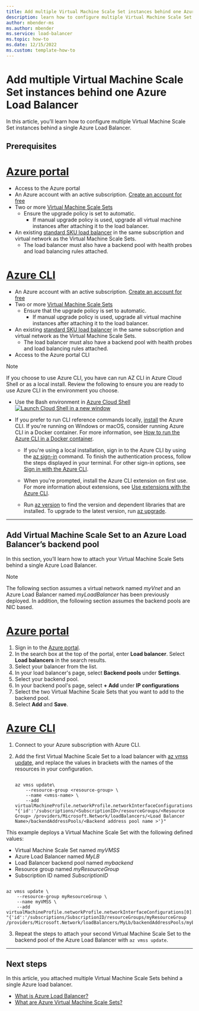 ```yaml
---
title: Add multiple Virtual Machine Scale Set instances behind one Azure Load Balancer 
description: learn how to configure multiple Virtual Machine Scale Set instances behind a single Azure load Balancer.
author: mbender-ms
ms.author: mbender
ms.service: load-balancer
ms.topic: how-to 
ms.date: 12/15/2022
ms.custom: template-how-to
---
```


# Add multiple Virtual Machine Scale Set instances behind one Azure Load Balancer 

In this article, you’ll learn how to configure multiple Virtual Machine Scale Set instances behind a single Azure Load Balancer.

## Prerequisites

# [Azure portal](#tab/azureportal)

- Access to the Azure portal
- An Azure account with an active subscription. [Create an account for free](https://azure.microsoft.com/free/?WT.mc_id=A261C142F)
- Two or more [Virtual Machine Scale Sets](../virtual-machine-scale-sets/quick-create-portal.md)
  - Ensure the upgrade policy is set to automatic.
    - If manual upgrade policy is used, upgrade all virtual machine instances after attaching it to the load balancer.  
- An existing [standard SKU load balancer](quickstart-load-balancer-standard-internal-portal.md) in the same subscription and virtual network as the Virtual Machine Scale Sets.
  - The load balancer must also have a backend pool with health probes and load balancing rules attached.

# [Azure CLI](#tab/azurecli/)

- An Azure account with an active subscription. [Create an account for free](https://azure.microsoft.com/free/?WT.mc_id=A261C142F)
- Two or more [Virtual Machine Scale Sets](../virtual-machine-scale-sets/quick-create-portal.md)
  - Ensure that the upgrade policy is set to automatic.
    - If manual upgrade policy is used, upgrade all virtual machine instances after attaching it to the load balancer.  
- An existing [standard SKU load balancer](quickstart-load-balancer-standard-internal-portal.md) in the same subscription and virtual network as the Virtual Machine Scale Sets.
  - The load balancer must also have a backend pool with health probes and load balancing rules attached.
- Access to the Azure portal CLI

> [!NOTE]
> If you choose to use Azure CLI, you have can run AZ CLI in Azure Cloud Shell or as a local install. Review the following to ensure you are ready to use Azure CLI in the environment you choose. 

- Use the Bash environment in [Azure Cloud Shell](../cloud-shell/quickstart.md)
  [![Launch Cloud Shell in a new window](../../includes/media/cloud-shell-try-it/hdi-launch-cloud-shell.png)](https://shell.azure.com)
- If you prefer to run CLI reference commands locally, [install](/cli/azure/install-azure-cli) the Azure CLI. If you're running on Windows or macOS, consider running Azure CLI in a Docker container. For more information, see [How to run the Azure CLI in a Docker container](/cli/azure/run-azure-cli-docker).

  - If you're using a local installation, sign in to the Azure CLI by using the [az sign-in](/cli/azure/reference-index#az-login) command. To finish the authentication process, follow the steps displayed in your terminal. For other sign-in options, see [Sign in with the Azure CLI](/cli/azure/authenticate-azure-cli).

  - When you're prompted, install the Azure CLI extension on first use. For more information about extensions, see [Use extensions with the Azure CLI](/cli/azure/azure-cli-extensions-overview).

  - Run [az version](/cli/azure/reference-index?#az-version) to find the version and dependent libraries that are installed. To upgrade to the latest version, run [az upgrade](/cli/azure/reference-index?#az-upgrade).

---

## Add Virtual Machine Scale Set to an Azure Load Balancer’s backend pool 

In this section, you’ll learn how to attach your Virtual Machine Scale Sets behind a single Azure Load Balancer.

> [!NOTE] 
> The following section assumes a virtual network named *myVnet* and an Azure Load Balancer named *myLoadBalancer* has been previously deployed. In addition, the following section assumes the backend pools are NIC based.  

# [Azure portal](#tab/azureportal)

1. Sign in to the [Azure portal](https://portal.azure.com).
1. In the search box at the top of the portal, enter **Load balancer**. Select **Load balancers** in the search results.
1. Select your balancer from the list.
1. In your load balancer's page, select **Backend pools** under **Settings**.
1. Select your backend pool.
1. In your backend pool's page, select **+ Add** under **IP configurations**
1. Select the two Virtual Machine Scale Sets that you want to add to the backend pool.
1. Select **Add** and **Save**.

# [Azure CLI](#tab/azurecli/)

1. Connect to your Azure subscription with Azure CLI.
1. Add the first Virtual Machine Scale Set to a load balancer with [az vmss update](/cli/azure/vmss#az-vmss-update), and replace the values in brackets with the names of the resources in your configuration.

    ```azurecli
    
    az vmss update\
        --resource-group <resource-group> \
        --name <vmss-name> \
        --add  virtualMachineProfile.networkProfile.networkInterfaceConfigurations[0].ipConfigurations[0].loadBalancerBackendAddressPools "{'id':'/subscriptions/<SubscriptionID>/resourceGroups/<Resource Group> /providers/Microsoft.Network/loadBalancers/<Load Balancer Name>/backendAddressPools/<Backend address pool name >'}" 
    
    ```
This example deploys a Virtual Machine Scale Set with the following defined values:  

- Virtual Machine Scale Set named *myVMSS*
- Azure Load Balancer named *MyLB*
- Load Balancer backend pool named *mybackend*
- Resource group named *myResourceGroup*
- Subscription ID named *SubscriptionID* 
```azurecli

az vmss update \ 
    --resource-group myResourceGroup \
    --name myVMSS \
    --add virtualMachineProfile.networkProfile.networkInterfaceConfigurations[0].ipConfigurations[0].loadBalancerBackendAddressPools "{'id':'/subscriptions/SubscriptionID/resourceGroups/myResourceGroup /providers/Microsoft.Network/loadBalancers/MyLb/backendAddressPools/mybackend'}" 

```

3. Repeat the steps to attach your second Virtual Machine Scale Set to the backend pool of the Azure Load Balancer with `az vmss update`.

---
## Next steps

In this article, you attached multiple Virtual Machine Scale Sets behind a single Azure load balancer.

- [What is Azure Load Balancer?](load-balancer-overview.md)
- [What are Azure Virtual Machine Scale Sets?](../virtual-machine-scale-sets/overview.md)
